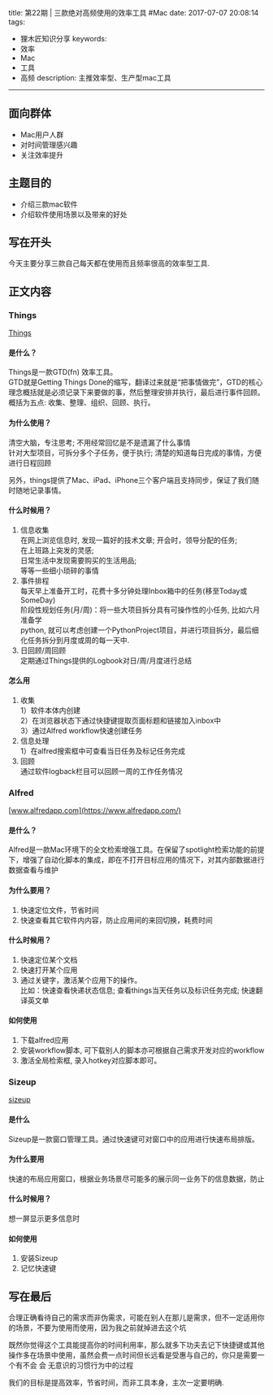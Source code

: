 title: 第22期 | 三款绝对高频使用的效率工具 #Mac
date: 2017-07-07 20:08:14
tags:
- 狸木匠知识分享
keywords:
- 效率
- Mac
- 工具
- 高频
description: 主推效率型、生产型mac工具
---
## 面向群体  
- Mac用户人群  
- 对时间管理感兴趣
- 关注效率提升  
  
## 主题目的  
- 介绍三款mac软件  
- 介绍软件使用场景以及带来的好处  
  
## 写在开头
今天主要分享三款自己每天都在使用而且频率很高的效率型工具.  
  
## 正文内容  
### Things
[Things](https://culturedcode.com/things/)  
#### 是什么？  
Things是一款GTD(fn) 效率工具。  
GTD就是Getting Things Done的缩写，翻译过来就是“把事情做完”，GTD的核心理念概括就是必须记录下来要做的事，然后整理安排并执行，最后进行事件回顾。概括为五点: 收集、整理、组织、回顾、执行。  
  
#### 为什么使用？  
清空大脑，专注思考; 不用经常回忆是不是遗漏了什么事情  
针对大型项目，可拆分多个子任务，便于执行;
清楚的知道每日完成的事情，方便进行日程回顾

另外，things提供了Mac、iPad、iPhone三个客户端且支持同步，保证了我们随时随地记录事情。  
#### 什么时候用？  
1. 信息收集  
在网上浏览信息时, 发现一篇好的技术文章;
开会时，领导分配的任务;  
在上班路上突发的灵感;  
日常生活中发现需要购买的生活用品;  
等等一些细小琐碎的事情  
2. 事件排程  
每天早上准备开工时，花费十多分钟处理Inbox箱中的任务(移至Today或SomeDay)  
阶段性规划任务(月/周)：将一些大项目拆分具有可操作性的小任务, 比如六月准备学  
python, 就可以考虑创建一个PythonProject项目，并进行项目拆分，最后细化任务拆分到月度或周的每一天中.  
3. 日回顾/周回顾  
定期通过Things提供的Logbook对日/周/月度进行总结
#### 怎么用  
1. 收集  
1）软件本体内创建  
2）在浏览器状态下通过快捷键提取页面标题和链接加入inbox中  
3）通过Alfred workflow快速创建任务  
2. 信息处理  
1）在alfred搜索框中可查看当日任务及标记任务完成  
3. 回顾  
通过软件logback栏目可以回顾一周的工作任务情况  
### Alfred
[www.alfredapp.com](https://www.alfredapp.com/)
#### 是什么？
Alfred是一款Mac环境下的全文检索增强工具。在保留了spotlight检索功能的前提下，增强了自动化脚本的集成，即在不打开目标应用的情况下，对其内部数据进行数据查看与维护  
#### 为什么要用？  
1. 快速定位文件，节省时间  
2. 快速查看其它软件内内容，防止应用间的来回切换，耗费时间  
#### 什么时候用？  
1. 快速定位某个文档  
2. 快速打开某个应用  
3. 通过关键字，激活某个应用下的操作。  
比如：快速查看快递状态信息; 查看things当天任务以及标识任务完成; 快速翻译英文单  
#### 如何使用  
1. 下载alfred应用  
2. 安装workflow脚本, 可下载别人的脚本亦可根据自己需求开发对应的workflow  
3. 激活全局检索框, 录入hotkey对应脚本即可。  
### Sizeup  
[sizeup](http://www.irradiatedsoftware.com/sizeup/)  
#### 是什么  
Sizeup是一款窗口管理工具。通过快速键可对窗口中的应用进行快速布局排版。  
#### 为什么要用  
快速的布局应用窗口，根据业务场景尽可能多的展示同一业务下的信息数据，防止  
#### 什么时候用？  
想一屏显示更多信息时  
#### 如何使用  
1. 安装Sizeup  
2. 记忆快速键  
  
## 写在最后  
合理正确看待自己的需求而非伪需求，可能在别人在那儿是需求，但不一定适用你的场景，不要为使用而使用，因为我之前就掉进去这个坑  

既然你觉得这个工具能提高你的时间利用率，那么就多下功夫去记下快捷键或其他操作多在场景中使用，虽然会费一点时间但长远看是受惠与自己的，你只是需要一个有不会 会 无意识的习惯行为中的过程  

我们的目标是提高效率，节省时间，而非工具本身，主次一定要明确.